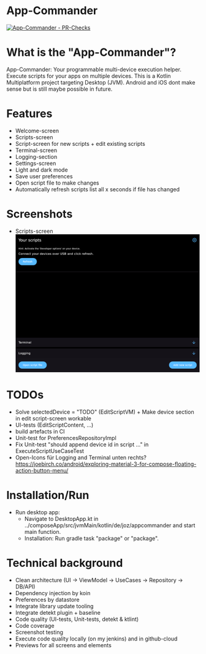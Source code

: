 # App-Commander
[![App-Commander - PR-Checks](https://github.com/OlliZi/app-commander/actions/workflows/pr_check.yml/badge.svg)](https://github.com/OlliZi/app-commander/actions/workflows/pr_check.yml)

# What is the "App-Commander"?

App-Commander: Your programmable multi-device execution helper. Execute scripts for your apps on
multiple devices.
This is a Kotlin Multiplatform project targeting Desktop (JVM). Android and iOS dont make sense but
is still maybe possible in future.

# Features

- Welcome-screen
- Scripts-screen
- Script-screen for new scripts + edit existing scripts
- Terminal-screen
- Logging-section
- Settings-screen
- Light and dark mode
- Save user preferences
- Open script file to make changes
- Automatically refresh scripts list all x seconds if file has changed

# Screenshots
- Scripts-screen
![Scripts-screen](/composeApp/src/commonTest/kotlin/de/joz/appcommander/ui/scripts/screenshots/default_label.png)

# TODOs

- Solve selectedDevice = "TODO" (EditScriptVM) + Make device section in edit script-screen workable
- UI-tests (EditScriptContent, ...)
- build artefacts in CI
- Unit-test for PreferencesRepositoryImpl
- Fix Unit-test "should append device id in script ..." in ExecuteScriptUseCaseTest
- Open-Icons für Logging and Terminal unten
  rechts? https://joebirch.co/android/exploring-material-3-for-compose-floating-action-button-menu/

# Installation/Run

- Run desktop app:
    - Navigate to DesktopApp.kt in ../composeApp/src/jvmMain/kotlin/de/joz/appcommander and start
      main function.
    - Installation: Run gradle task "package" or "package<platform>".

# Technical background

- Clean architecture (UI -> ViewModel -> UseCases -> Repository -> DB/API)
- Dependency injection by koin
- Preferences by datastore
- Integrate library update tooling
- Integrate detekt plugin + baseline
- Code quality (UI-tests, Unit-tests, detekt & ktlint)
- Code coverage
- Screenshot testing
- Execute code quality locally (on my jenkins) and in github-cloud
- Previews for all screens and elements
